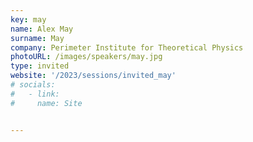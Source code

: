 ```yaml
---
key: may
name: Alex May 
surname: May
company: Perimeter Institute for Theoretical Physics
photoURL: /images/speakers/may.jpg
type: invited
website: '/2023/sessions/invited_may'
# socials:
#   - link: 
#     name: Site


---
```

